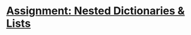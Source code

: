 
# <a href="https://login.codingdojo.africa/m/506/12457/87318">Assignment: Nested Dictionaries & Lists</a>